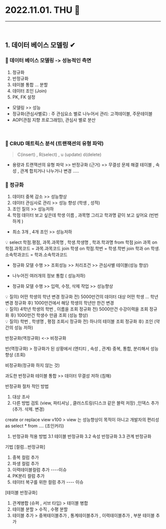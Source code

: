# 2022.11.01. THU 📅
----------------
<br>

## 1. 데이터 베이스 모델링 ✔

### 🔔 데이터 베이스 모델링 -> 성능적인 측면
1. 정규화
2. 반정규화
3. 테이블 통합 … 분할
4. 데이터 조인 (Join)
5. PK, FK 설정
- 모델링 >> 성능
- 정규화(관심사별로) : 주 관심요소 별로 나누어서 관리: 고객테이블, 주문테이블
- AOP(관점 지향 프로그래밍), 관심사 별로 분산
<br>

### 🔔 CRUD 매트릭스 분석 (트랜잭션의 유형 파악)

> C(insert) , R(select) , u (update)  d(delete)

- 용량과 트랜잭션의 유형 파악 >> 반정규화 (근거) => 무결성 문제 해결
테이블 , 속성 , 관계 합치거나 나누거나 변경 .....


### 🔔 정규화
1. 데이터 중복 감소 >> 성능향상
2. 데이터 관심사로 관리 >> 성능 향성 (학생 , 성적)
3. 조인 질의 >> 성능저하
4. 학점 데이터 보고 싶은데 학생 이름 , 과목명 그리고 학과명 같이 보고 싶어요 (빈번하게 )
- 최소 3개 , 4개 조인 >> 성능저하

<aside>
💡 select 학점.평점, 과목.과목명 , 학생.학생명 , 학과.학과명
    from 학점 join 과목 on 학점.과목코드 = 과목.과목코드
    join 학생 on 학점.학번 = 학생.학번
    join 학과 on 학생.소속학과코드 = 학과.소속학과코드
</aside>

- 정규화 모델 수행 >> 조회성능 >> 처리조건 >> 관심사별 테이블(성능 향상)
- 나누어진 여러개의 정보 통합 ( 성능저하)

- 정규화 모델 수행 >> 입력, 수정, 삭제 작업 >> 성능향상  

<aside>
💡 질의) 어떤 학생의 학년 변경  
정규화 전)  5000만건의 데이터 대상 어떤 학생 ... 학년 변경  
정규화 후)  1000만건에서 해당 학생의 학년만  한건 변경  
  
</aside>

<aside>
💡 질의) 4학년 학생의 학번 , 이름을 조회  
정규화 전)  5000만건 수강이력을 조회  
정규화 후)  1000만건 학생수 만큼 조회 (성능 향상)  

</aside>

<aside>
💡 질의) 학번 , 학생명 , 평점 조회시  
정규화 전) 하나의 테이블 조회  
정규화 후) 조인 (약간의 성능 저하)  

</aside>

반정규화(역정규화)
<-> 비정규화

반(역정규화) > 정규화가 된 상황에서 (엔티티 , 속성 , 관계) 중복, 통합, 분리해서 성능향상 (조회)

비정규화(정규화 하지 않는 것)

과도한 반정규화 테이블 통합 >> 데이터 무결성 저하 (침해)

반정규화 절차 적인 방법

1. 대상 조사
2. 다른 방법 검토 (view, 파티셔닝 , 클러스트링(디스크 같은 블럭 저장) ,인덱스 추가(추가. 삭제. 변경)

create or replace view v100 > view 는 성능향상이 목적이 아니고 개발자의 편리성
as
select * from .... (조인커리)

1. 반정규화 적용 방법
3.1 테이블 반정규화
3.2 속성 반정규화
3.3 관계 반정규화

기법
[컬럼...반정규화]

1. 중복 컬럼 추가
2. 파생 컬럼 추가
3. 이력테이블컬럼 추가 ----이슈
4. PK분리 컬럼 추가
5. 테이터 복구를 위한 컬럼 추가 ---- 이슈

[테이블 반정규화]

1. 관계병합 (슈퍼 , 서브 타입) > 테이블 병합
2. 테이블 분할 > 수직 , 수평 분할
3. 테이블 추가 > 중복테이블추가 , 통계테이블추가 , 이력테이블추가 , 부분 테이블 추가
